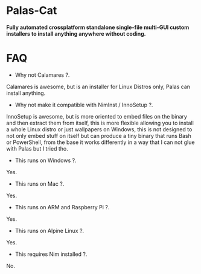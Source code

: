 # Palas-Cat

**Fully automated crossplatform standalone single-file multi-GUI custom installers to install anything anywhere without coding.**


# FAQ

- Why not Calamares ?.

Calamares is awesome, but is an installer for Linux Distros only, Palas can install anything.

- Why not make it compatible with NimInst / InnoSetup ?.

InnoSetup is awesome, but is more oriented to embed files on the binary and then extract them from itself,
this is more flexible allowing you to install a whole Linux distro or just wallpapers on Windows,
this is not designed to not only embed stuff on itself but can produce a tiny binary that runs Bash or PowerShell,
from the base it works differently in a way that I can not glue with Palas but I tried tho.

- This runs on Windows ?.

Yes.

- This runs on Mac ?.

Yes.

- This runs on ARM and Raspberry Pi ?.

Yes.

- This runs on Alpine Linux ?.

Yes.

- This requires Nim installed ?.

No.

